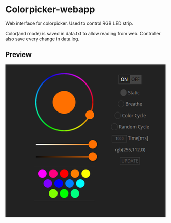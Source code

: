 # Colorpicker-webapp
Web interface for colorpicker. Used to control RGB LED strip.

Color(and mode) is saved in data.txt to allow reading from web. Controller also save every change in data.log.

## Preview
![Preview](https://github.com/Xinatorus/Colorpicker-webapp/raw/master/preview.PNG)
